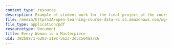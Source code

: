 ```yaml
---
content_type: resource
description: Example of student work for the final project of the course.
file: /media/https%3A/open-learning-course-data-rc.s3.amazonaws.com/wgs-s10-gender-power-leadership-and-the-workplace-spring-2014/392b89716203119c56233d5c564aa7c6_MITWGS_S10S14_masterpiece.pdf
file_type: application/pdf
resourcetype: Document
title: Every Woman is a Masterpiece
uid: 392b8971-6203-119c-5623-3d5c564aa7c6
---
```

